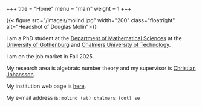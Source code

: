 +++
title = "Home"
menu = "main"
weight = 1
+++

{{< figure src="/images/molind.jpg" width="200" class="floatright"
alt="Headshot of Douglas Molin">}}

I am a PhD student at the [Department of Mathematical Sciences](https://www.chalmers.se/en/departments/mv/) at the [University of
Gothenburg](https://www.gu.se/en/) and [Chalmers
University of Technology](https://www.chalmers.se/en/). 

I am on the job market in Fall 2025.

My research area is algebraic number theory and my supervisor is [Christian Johansson](https://www.math.chalmers.se/~chrjohv/).

My institution web page is [here](https://www.chalmers.se/en/persons/molind/).

My e-mail address is: `molind (at) chalmers (dot) se` 
